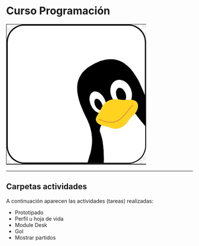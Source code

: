 Curso Programación
=========

![Image](tux_1.jpg)

---

## Carpetas actividades

A continuación aparecen las actividades (tareas) realizadas:

* Prototipado
* Perfil u hoja de vida
* Module Desk
* Gol
* Mostrar partidos


